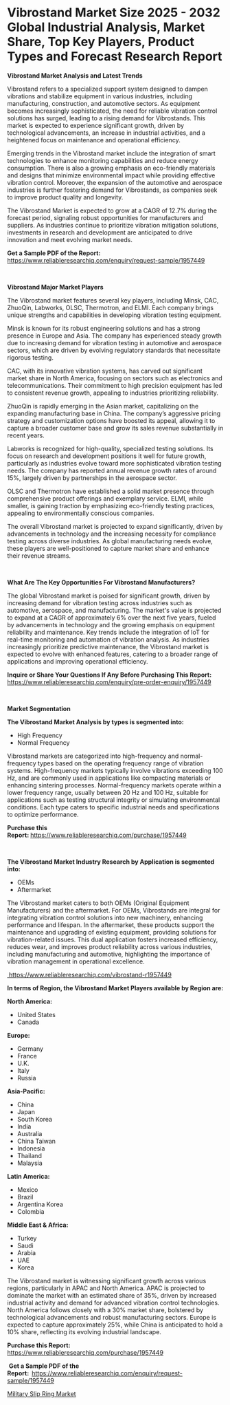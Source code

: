 <p><h1>Vibrostand Market Size 2025 - 2032 Global Industrial Analysis, Market Share, Top Key Players, Product Types and Forecast Research Report</h1></p><p><strong>Vibrostand Market Analysis and Latest Trends</strong></p>
<p><p>Vibrostand refers to a specialized support system designed to dampen vibrations and stabilize equipment in various industries, including manufacturing, construction, and automotive sectors. As equipment becomes increasingly sophisticated, the need for reliable vibration control solutions has surged, leading to a rising demand for Vibrostands. This market is expected to experience significant growth, driven by technological advancements, an increase in industrial activities, and a heightened focus on maintenance and operational efficiency.</p><p>Emerging trends in the Vibrostand market include the integration of smart technologies to enhance monitoring capabilities and reduce energy consumption. There is also a growing emphasis on eco-friendly materials and designs that minimize environmental impact while providing effective vibration control. Moreover, the expansion of the automotive and aerospace industries is further fostering demand for Vibrostands, as companies seek to improve product quality and longevity.</p><p>The Vibrostand Market is expected to grow at a CAGR of 12.7% during the forecast period, signaling robust opportunities for manufacturers and suppliers. As industries continue to prioritize vibration mitigation solutions, investments in research and development are anticipated to drive innovation and meet evolving market needs.</p></p>
<p><strong>Get a Sample PDF of the Report:&nbsp;</strong> <a href="https://www.reliableresearchiq.com/enquiry/request-sample/1957449?utm_campaign=2482&utm_medium=2&utm_source=Github&utm_content=ia&utm_term=19022025&utm_id=vibrostand">https://www.reliableresearchiq.com/enquiry/request-sample/1957449</a></p>
<p>&nbsp;</p>
<p><strong>Vibrostand Major Market Players</strong></p>
<p><p>The Vibrostand market features several key players, including Minsk, CAC, ZhuoQin, Labworks, OLSC, Thermotron, and ELMI. Each company brings unique strengths and capabilities in developing vibration testing equipment.</p><p>Minsk is known for its robust engineering solutions and has a strong presence in Europe and Asia. The company has experienced steady growth due to increasing demand for vibration testing in automotive and aerospace sectors, which are driven by evolving regulatory standards that necessitate rigorous testing. </p><p>CAC, with its innovative vibration systems, has carved out significant market share in North America, focusing on sectors such as electronics and telecommunications. Their commitment to high precision equipment has led to consistent revenue growth, appealing to industries prioritizing reliability.</p><p>ZhuoQin is rapidly emerging in the Asian market, capitalizing on the expanding manufacturing base in China. The company’s aggressive pricing strategy and customization options have boosted its appeal, allowing it to capture a broader customer base and grow its sales revenue substantially in recent years.</p><p>Labworks is recognized for high-quality, specialized testing solutions. Its focus on research and development positions it well for future growth, particularly as industries evolve toward more sophisticated vibration testing needs. The company has reported annual revenue growth rates of around 15%, largely driven by partnerships in the aerospace sector.</p><p>OLSC and Thermotron have established a solid market presence through comprehensive product offerings and exemplary service. ELMI, while smaller, is gaining traction by emphasizing eco-friendly testing practices, appealing to environmentally conscious companies.</p><p>The overall Vibrostand market is projected to expand significantly, driven by advancements in technology and the increasing necessity for compliance testing across diverse industries. As global manufacturing needs evolve, these players are well-positioned to capture market share and enhance their revenue streams.</p></p>
<p>&nbsp;</p>
<p><strong>What Are The Key Opportunities For Vibrostand Manufacturers?</strong></p>
<p><p>The global Vibrostand market is poised for significant growth, driven by increasing demand for vibration testing across industries such as automotive, aerospace, and manufacturing. The market's value is projected to expand at a CAGR of approximately 6% over the next five years, fueled by advancements in technology and the growing emphasis on equipment reliability and maintenance. Key trends include the integration of IoT for real-time monitoring and automation of vibration analysis. As industries increasingly prioritize predictive maintenance, the Vibrostand market is expected to evolve with enhanced features, catering to a broader range of applications and improving operational efficiency.</p></p>
<p><strong>Inquire or Share Your Questions If Any Before Purchasing This Report:</strong> <a href="https://www.reliableresearchiq.com/enquiry/pre-order-enquiry/1957449?utm_campaign=2482&utm_medium=2&utm_source=Github&utm_content=ia&utm_term=19022025&utm_id=vibrostand">https://www.reliableresearchiq.com/enquiry/pre-order-enquiry/1957449</a></p>
<p>&nbsp;</p>
<p><strong>Market Segmentation</strong></p>
<p><strong>The Vibrostand Market Analysis by types is segmented into:</strong></p>
<p><ul><li>High Frequency</li><li>Normal Frequency</li></ul></p>
<p><p>Vibrostand markets are categorized into high-frequency and normal-frequency types based on the operating frequency range of vibration systems. High-frequency markets typically involve vibrations exceeding 100 Hz, and are commonly used in applications like compacting materials or enhancing sintering processes. Normal-frequency markets operate within a lower frequency range, usually between 20 Hz and 100 Hz, suitable for applications such as testing structural integrity or simulating environmental conditions. Each type caters to specific industrial needs and specifications to optimize performance.</p></p>
<p><strong>Purchase this Report:&nbsp;</strong><a href="https://www.reliableresearchiq.com/purchase/1957449?utm_campaign=2482&utm_medium=2&utm_source=Github&utm_content=ia&utm_term=19022025&utm_id=vibrostand">https://www.reliableresearchiq.com/purchase/1957449</a></p>
<p>&nbsp;</p>
<p><strong>The Vibrostand Market Industry Research by Application is segmented into:</strong></p>
<p><ul><li>OEMs</li><li>Aftermarket</li></ul></p>
<p><p>The Vibrostand market caters to both OEMs (Original Equipment Manufacturers) and the aftermarket. For OEMs, Vibrostands are integral for integrating vibration control solutions into new machinery, enhancing performance and lifespan. In the aftermarket, these products support the maintenance and upgrading of existing equipment, providing solutions for vibration-related issues. This dual application fosters increased efficiency, reduces wear, and improves product reliability across various industries, including manufacturing and automotive, highlighting the importance of vibration management in operational excellence.</p></p>
<p><a href="https://www.reliableresearchiq.com/vibrostand-r1957449?utm_campaign=2482&utm_medium=2&utm_source=Github&utm_content=ia&utm_term=19022025&utm_id=vibrostand">&nbsp;https://www.reliableresearchiq.com/vibrostand-r1957449</a></p>
<p><strong>In terms of Region, the Vibrostand Market Players available by Region are:</strong></p>
<p>
    <p> <strong> North America: </strong>
        <ul>
            <li>United States</li>
            <li>Canada</li>
        </ul>
        </p> 
    <p> <strong> Europe: </strong>
        <ul>
            <li>Germany</li>
            <li>France</li>
            <li>U.K.</li>
            <li>Italy</li>
            <li>Russia</li>
        </ul>
        </p> 
    <p> <strong> Asia-Pacific: </strong>
        <ul>
            <li>China</li>
            <li>Japan</li>
            <li>South Korea</li>
            <li>India</li>
            <li>Australia</li>
            <li>China Taiwan</li>
            <li>Indonesia</li>
            <li>Thailand</li>
            <li>Malaysia</li>
        </ul>
        </p> 
    <p> <strong> Latin America: </strong>
        <ul>
            <li>Mexico</li>
            <li>Brazil</li>
            <li>Argentina Korea</li>
            <li>Colombia</li>
        </ul>
        </p> 
    <p> <strong> Middle East & Africa: </strong>
        <ul>
            <li>Turkey</li>
            <li>Saudi</li>
            <li>Arabia</li>
            <li>UAE</li>
            <li>Korea</li>
        </ul>
    </p>
    </p>
<p><p>The Vibrostand market is witnessing significant growth across various regions, particularly in APAC and North America. APAC is projected to dominate the market with an estimated share of 35%, driven by increased industrial activity and demand for advanced vibration control technologies. North America follows closely with a 30% market share, bolstered by technological advancements and robust manufacturing sectors. Europe is expected to capture approximately 25%, while China is anticipated to hold a 10% share, reflecting its evolving industrial landscape.</p></p>
<p><strong>Purchase this Report: </strong><a href="https://www.reliableresearchiq.com/purchase/1957449?utm_campaign=2482&utm_medium=2&utm_source=Github&utm_content=ia&utm_term=19022025&utm_id=vibrostand">https://www.reliableresearchiq.com/purchase/1957449</a></p>
<p>&nbsp;<strong>Get a Sample PDF of the Report:&nbsp;&nbsp;</strong><a href="https://www.reliableresearchiq.com/enquiry/request-sample/1957449?utm_campaign=2482&utm_medium=2&utm_source=Github&utm_content=ia&utm_term=19022025&utm_id=vibrostand">https://www.reliableresearchiq.com/enquiry/request-sample/1957449</a></p>
<p><strong></strong></p>
<p><p><a href="https://github.com/hartsockdonnette82/Market-Research-Report-List-1/blob/main/military-slip-ring-market.md?utm_campaign=2482&utm_medium=2&utm_source=Github&utm_content=ia&utm_term=19022025&utm_id=vibrostand">Military Slip Ring Market</a></p></p>